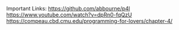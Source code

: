 Important Links:
    https://github.com/abbourne/p4l
    https://www.youtube.com/watch?v=dpRn0-fqQzU
    https://compeau.cbd.cmu.edu/programming-for-lovers/chapter-4/